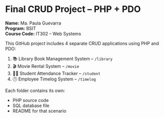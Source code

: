 # Final CRUD Project – PHP + PDO

**Name:** Ma. Paula Guevarra  
**Program:** BSIT  
**Course Code:** IT302 – Web Systems

This GitHub project includes 4 separate CRUD applications using PHP and PDO:

1. 📚 Library Book Management System – `/library`
2. 🎬 Movie Rental System – `/movie`
3. 👩‍🎓 Student Attendance Tracker – `/student`
4. 🕒 Employee Timelog System – `/timelog`

Each folder contains its own:
- PHP source code
- SQL database file
- README for that scenario
